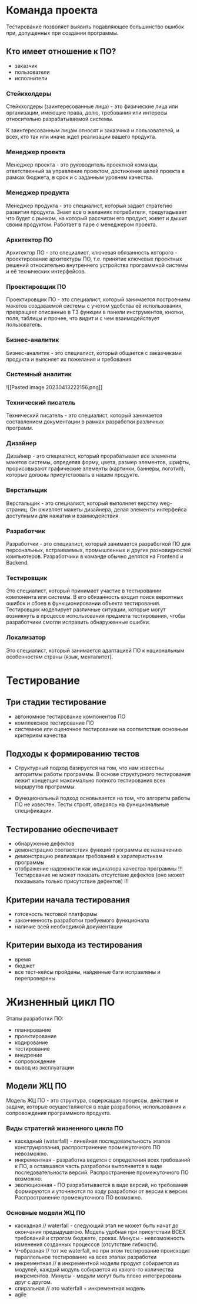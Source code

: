 # Команда проекта
Тестирование позволяет выявить подавляющее большинство ошибок при, допущенных при создании программы.

## Кто имеет отношение к ПО?
- заказчик
- пользователи
- исполнители

### Стейкхолдеры 
Стейкхолдеры (заинтересованные лица) - это физические лица или организации, имеющие права, долю, требования или интересы относительно разрабатываемой системы.

К заинтересованным лицам относят и заказчика и пользователей, и всех, кто так  или иначе ждет реализации вашего продукта.

### Менеджер проекта
Менеджер проекта - это руководитель проектной команды, ответственный за управление проектом, достижение целей проекта в рамках бюджета, в срок и с заданным уровнем качества.

### Менеджер продукта
Менеджер продукта - это специалист, который задает стратегию развития продукта. Знает все о желаниях потребителя, предугадывает что будет с рынком, на который рассчитан его продукт, живет и дышит своим продуктом. Работает в паре с менеджером проекта.

### Архитектор ПО
Архитектор ПО - это специалист, ключевая обязанность которого - проектирование архитектуры ПО, т.е. принятие ключевых проектных решений относительно внутреннего устройства программной системы и её технических интерфейсов.

### Проектировщик ПО
Проектировщик ПО - это специалист, который занимается построением макетов создаваемой системы с учетом удобства её использования, превращает описанные в ТЗ функции в панели инструментов, кнопки, поля, таблицы и прочее, что видит и с чем взаимодействует пользователь.

### Бизнес-аналитик
Бизнес-аналитик - это специалист, который общается с заказчиками продукта и выясняет их пожелания и требования

### Системный аналитик
![[Pasted image 20230413222156.png]]

### Технический писатель
Технический писатель - это специалист, который занимается составлением документации в рамках разработки различных программ.

### Дизайнер
Дизайнер - это специалист, который прорабатывает все элементы макетов системы, определяя форму, цвета, размер элементов, шрифты, прорисовывают графические элементы (картинки, баннеры, логотип), которые должны присутствовать в нашем продукте.

### Верстальщик
Верстальщик - это специалист, который выполняет верстку weg-страниц. Он оживляет макеты дизайнера, делая элементы интерфейса доступными для нажатия и взаимодействия.

### Разработчик
Разработчки - это специалист, который занимается разработкой ПО для персональных, встраиваемых, промышленных и других разновидностей компьютеров. Разработчики в команде обычно делятся на Frontend и Backend.

### Тестировщик
Это специалист, который принимает участие в тестировании компонента или системы. В его обязанность входит поиск вероятных ошибок и сбоев в функционировании объекта тестирования. Тестировщик моделирует различные ситуации, которые могут возникнуть в процессе использования предмета тестирования, чтобы разработчики смогли исправить обнаруженные ошибки.

### Локализатор
Это специалист, который занимается адаптацией ПО к национальным особенностям страны (язык, менталитет).

# Тестирование
## Три стадии тестирование

- автономное тестирование компонентов ПО
- комплексное тестирование ПО
- системное или оценочное тестирование на соответствие основным критериям качества 
## Подходы к формированию тестов
- Структурный подход
базируется на том, что нам известны алгоритмы работы программы. В основе структурного тестирования лежит концепция максимально полного тестирования всех маршрутов программы.

- Функциональный подход
основывается на том, что алгоритм работы ПО не известен. Тесты строят, опираясь на функциональные спецификации.

## Тестирование обеспечивает
- обнаружение дефектов
- демонстрацию соответствия функций программы ее назначению
- демонстрацию реализации требований к харатеристикам программы
- отображение надежности как индикатора качества программы
!!! Тестирование не может показать отсутствие дефектов (оно может показывать только присутствие дефектов) !!!

## Критерии начала тестирования
- готовность тестовой платформы
- законченность разработки требуемого функционала
- наличие всей необходимой документации

## Критерии выхода из тестирования
- время
- бюджет
- все тест-кейсы пройдены, найденные баги исправлены и перепроверены

# Жизненный цикл ПО
Этапы разработки ПО:
- планирование
- проектирование
- кодирование
- тестирование
- внедрение
- сопровождение
- вывод из эксплуатации

## Модели ЖЦ ПО
Модель ЖЦ ПО - это структура, содержащая процессы, действия и задачи, которые осуществляются в ходе разработки, использования и сопровождения программного продукта.

### Виды стратегий жизненного цикла ПО
- каскадный (waterfall) - линейная последовательность этапов конструирования, распространение промежуточного ПО невозможно.
- инкрементная - разработка ведется с определения всех требований к ПО, а оставшаяся часть разработки выполняется в виде последовательности версий. Распространение промежуточного ПО возможно.
- эволюционная - ПО разрабатывается в виде версий, но требования формируются и уточняются по ходу разработки от версии к версии. Распространение промежуточного ПО возможно.

### Основные модели ЖЦ ПО
- каскадная
// waterfall - следующий этап не может быть начат до окончания предыдущегою. Модель удобная при присутствии ВСЕХ требований и строгом бюджете, сроках. Минусы - невозможность изменения созданных процессов (отсутствие гибкости).
- V-образная
// тот же waterfall, но при этом тестирование происходит параллельное тестирование на всех этапах разработки 
- инкрементная
// в инкрементной модели продукт собирается из модулей, каждый модуль собирается из какого-то количества инкрементов. Минусы - модули могут быть плохо интегрированы друг с другом.
- спиральная
// это waterfall + инкрементная модель
- agile